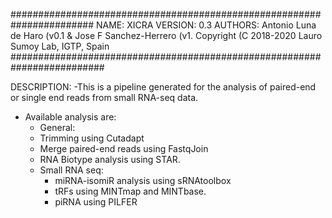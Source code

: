 #######################################################################
  NAME: XICRA
  VERSION: 0.3
  AUTHORS: Antonio Luna de Haro (v0.1 & Jose F Sanchez-Herrero (v1.
           Copyright (C 2018-2020 Lauro Sumoy Lab, IGTP, Spain
#########################################################################

DESCRIPTION:
-This is a pipeline generated for the analysis of paired-end or single end reads from small RNA-seq data.
- Available analysis are:
	+ General:
	+ Trimming using Cutadapt
	+ Merge paired-end reads using FastqJoin
	+ RNA Biotype analysis using STAR.
	+ Small RNA seq:
		+ miRNA-isomiR analysis using sRNAtoolbox 
		+ tRFs using MINTmap and MINTbase.
		+ piRNA using PILFER
		
